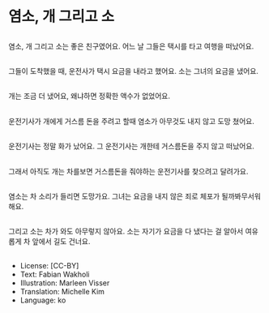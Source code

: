 # 염소, 개 그리고 소

##
염소, 개 그리고 소는 좋은 친구였어요. 어느 날 그들은 택시를 타고 여행을 떠났어요.

##
그들이 도착했을 때, 운전사가 택시 요금을 내라고 했어요. 소는 그녀의 요금을 냈어요.

##
개는 조금 더 냈어요, 왜냐하면 정확한 액수가 없었어요.

##
운전기사가 개에게 거스름 돈을 주려고 할때 염소가 아무것도 내지 않고 도망 쳤어요.

##
운전기사는 정말 화가 났어요. 그 운전기사는 개한테 거스름돈을 주지 않고 떠났어요.

##
그래서 아직도 개는 차를보면 거스름돈을 줘야하는 운전기사를 찾으려고 달려가요.

##
염소는 차 소리가 들리면 도망가요. 그녀는 요금을 내지 않은 죄로 체포가 될까봐무서워해요.

##
그리고 소는 차가 와도 아무렇지 않아요. 소는 자기가 요금을 다 냈다는 걸 알아서 여유롭게 차 앞에서 길도 건너요.

##
* License: [CC-BY]
* Text: Fabian Wakholi
* Illustration: Marleen Visser
* Translation: Michelle Kim
* Language: ko
